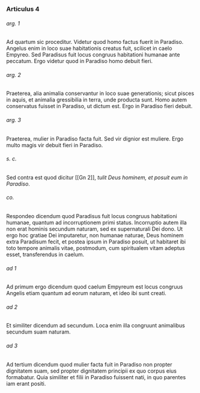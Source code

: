 ### Articulus 4

###### arg. 1
Ad quartum sic proceditur. Videtur quod homo factus fuerit in Paradiso. Angelus enim in loco suae habitationis creatus fuit, scilicet in caelo Empyreo. Sed Paradisus fuit locus congruus habitationi humanae ante peccatum. Ergo videtur quod in Paradiso homo debuit fieri.

###### arg. 2
Praeterea, alia animalia conservantur in loco suae generationis; sicut pisces in aquis, et animalia gressibilia in terra, unde producta sunt. Homo autem conservatus fuisset in Paradiso, ut dictum est. Ergo in Paradiso fieri debuit.

###### arg. 3
Praeterea, mulier in Paradiso facta fuit. Sed vir dignior est muliere. Ergo multo magis vir debuit fieri in Paradiso.

###### s. c.
Sed contra est quod dicitur [[Gn 2]], *tulit Deus hominem, et posuit eum in Paradiso*.

###### co.
Respondeo dicendum quod Paradisus fuit locus congruus habitationi humanae, quantum ad incorruptionem primi status. Incorruptio autem illa non erat hominis secundum naturam, sed ex supernaturali Dei dono. Ut ergo hoc gratiae Dei imputaretur, non humanae naturae, Deus hominem extra Paradisum fecit, et postea ipsum in Paradiso posuit, ut habitaret ibi toto tempore animalis vitae, postmodum, cum spiritualem vitam adeptus esset, transferendus in caelum.

###### ad 1
Ad primum ergo dicendum quod caelum Empyreum est locus congruus Angelis etiam quantum ad eorum naturam, et ideo ibi sunt creati.

###### ad 2
Et similiter dicendum ad secundum. Loca enim illa congruunt animalibus secundum suam naturam.

###### ad 3
Ad tertium dicendum quod mulier facta fuit in Paradiso non propter dignitatem suam, sed propter dignitatem principii ex quo corpus eius formabatur. Quia similiter et filii in Paradiso fuissent nati, in quo parentes iam erant positi.

